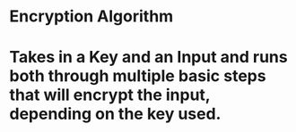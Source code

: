 # Encryption Algorithm
# Takes in a Key and an Input and runs both through multiple basic steps that will encrypt the input, depending on the key used.
